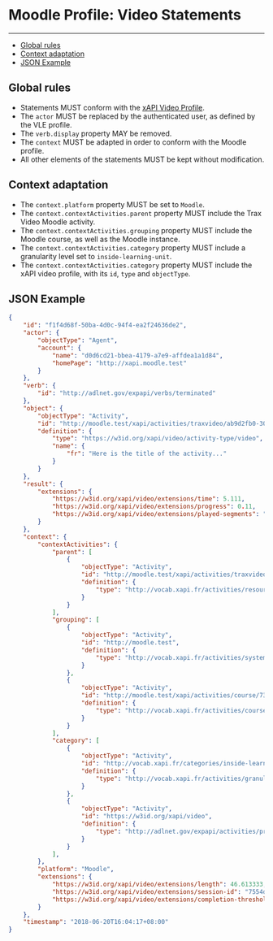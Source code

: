 # Moodle Profile: Video Statements

---

- [Global rules](#global-rules)
- [Context adaptation](#context)
- [JSON Example](#example)


<a name="global-rules"></a>
## Global rules

- Statements MUST conform with the [xAPI Video Profile](https://liveaspankaj.gitbooks.io/xapi-video-profile/content/).
- The `actor` MUST be replaced by the authenticated user, as defined by the VLE profile.
- The `verb.display` property MAY be removed.
- The `context` MUST be adapted in order to conform with the Moodle profile.
- All other elements of the statements MUST be kept without modification.


<a name="context"></a>
## Context adaptation

- The `context.platform` property MUST be set to `Moodle`.
- The `context.contextActivities.parent` property MUST include the Trax Video Moodle activity.
- The `context.contextActivities.grouping` property MUST include the Moodle course, as well as the Moodle instance.
- The `context.contextActivities.category` property MUST include a granularity level set to `inside-learning-unit`.
- The `context.contextActivities.category` property MUST include the xAPI video profile, with its `id`, `type` and `objectType`.


<a name="example"></a>
## JSON Example

```json
{
    "id": "f1f4d68f-50ba-4d0c-94f4-ea2f24636de2",
    "actor": {
        "objectType": "Agent",
        "account": {
            "name": "d0d6cd21-bbea-4179-a7e9-affdea1a1d84",
            "homePage": "http://xapi.moodle.test"
        }
    },
    "verb": {
        "id": "http://adlnet.gov/expapi/verbs/terminated"
    },
    "object": {
        "objectType": "Activity",
        "id": "http://moodle.test/xapi/activities/traxvideo/ab9d2fb0-3081-429f-8bd4-7cedec429af7/items/01",
        "definition": {
            "type": "https://w3id.org/xapi/video/activity-type/video",
            "name": {
                "fr": "Here is the title of the activity..."
            }
        }
    },
    "result": {
        "extensions": {
            "https://w3id.org/xapi/video/extensions/time": 5.111,
            "https://w3id.org/xapi/video/extensions/progress": 0.11,
            "https://w3id.org/xapi/video/extensions/played-segments": "0[.]3.774[,]3.774[.]5.111"
        }
    },
    "context": {
        "contextActivities": {
            "parent": [
                {
                    "objectType": "Activity",
                    "id": "http://moodle.test/xapi/activities/traxvideo/ab9d2fb0-3081-429f-8bd4-7cedec429af7",
                    "definition": {
                        "type": "http://vocab.xapi.fr/activities/resources"
                    }
                }
            ],
            "grouping": [
                {
                    "objectType": "Activity",
                    "id": "http://moodle.test",
                    "definition": {
                        "type": "http://vocab.xapi.fr/activities/system"
                    }
                },
                {
                    "objectType": "Activity",
                    "id": "http://moodle.test/xapi/activities/course/738a5680-b46f-478d-9418-4e4aba7fb79a",
                    "definition": {
                        "type": "http://vocab.xapi.fr/activities/course"
                    }
                }
            ],
            "category": [
                {
                    "objectType": "Activity",
                    "id": "http://vocab.xapi.fr/categories/inside-learning-unit",
                    "definition": {
                        "type": "http://vocab.xapi.fr/activities/granularity-level"
                    }
                },
                {
                    "objectType": "Activity",
                    "id": "https://w3id.org/xapi/video",
                    "definition": {
                        "type": "http://adlnet.gov/expapi/activities/profile"
                    }
                }
            ],
        },
        "platform": "Moodle",
        "extensions": {
            "https://w3id.org/xapi/video/extensions/length": 46.613333,
            "https://w3id.org/xapi/video/extensions/session-id": "7554dd48-e7a7-4757-80db-a02880313066",
            "https://w3id.org/xapi/video/extensions/completion-threshold": "1.0"
        }
    },
    "timestamp": "2018-06-20T16:04:17+08:00"
}
```

